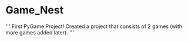 # Game_Nest

'''
First PyGame Project!
Created a project that consists of 2 games (with more games added later).
'''
